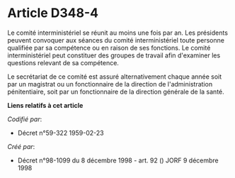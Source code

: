 # Article D348-4

Le comité interministériel se réunit au moins une fois par an. Les présidents peuvent convoquer aux séances du comité
interministériel toute personne qualifiée par sa compétence ou en raison de ses fonctions. Le comité interministériel peut
constituer des groupes de travail afin d'examiner les questions relevant de sa compétence.

Le secrétariat de ce comité est assuré alternativement chaque année soit par un magistrat ou un fonctionnaire de la direction
de l'administration pénitentiaire, soit par un fonctionnaire de la direction générale de la santé.

**Liens relatifs à cet article**

_Codifié par_:

  - Décret n°59-322 1959-02-23

_Créé par_:

  - Décret n°98-1099 du 8 décembre 1998 - art. 92 () JORF 9 décembre 1998
